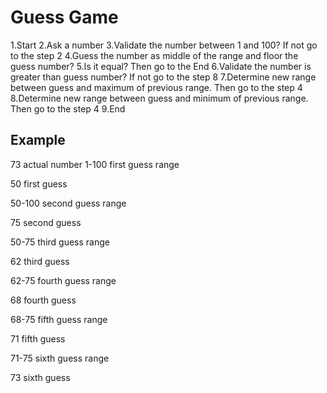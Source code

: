 # Guess Game

1.Start
2.Ask a number
3.Validate the number between 1 and 100? If not go to the step 2
4.Guess the number as middle of the range and floor the guess number?
5.Is it equal? Then go to the End
6.Validate the number is greater than guess number? If not go to the step 8
7.Determine new range between guess and maximum of previous range. Then go to the step 4
8.Determine new range between guess and minimum of previous range. Then go to the step 4
9.End

## Example

73 actual number
1-100 first guess range

50 first guess

50-100 second guess range

75 second guess

50-75 third guess range

62 third guess

62-75 fourth guess range

68 fourth guess

68-75 fifth guess range

71 fifth guess

71-75 sixth guess range

73 sixth guess



